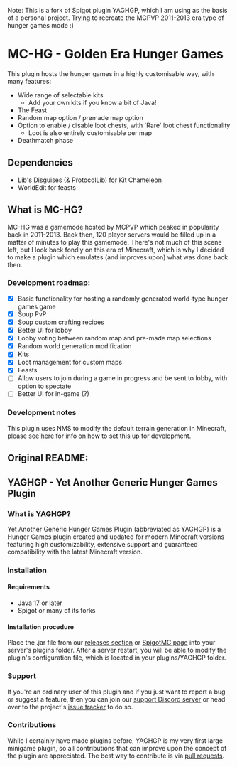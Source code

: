 Note: This is a fork of Spigot plugin YAGHGP, which I am using as the basis of a personal project. Trying to recreate the MCPVP 2011-2013 era type of hunger games mode :)

# MC-HG - Golden Era Hunger Games

This plugin hosts the hunger games in a highly customisable way, with many features:

- Wide range of selectable kits
  - Add your own kits if you know a bit of Java!
- The Feast
- Random map option / premade map option
- Option to enable / disable loot chests, with 'Rare' loot chest functionality
  - Loot is also entirely customisable per map
- Deathmatch phase

## Dependencies

- Lib's Disguises (& ProtocolLib) for Kit Chameleon
- WorldEdit for feasts

## What is MC-HG?
MC-HG was a gamemode hosted by MCPVP which peaked in popularity back in 2011-2013. Back then, 120 player servers would be filled up in a matter of minutes to play this gamemode.
There's not much of this scene left, but I look back fondly on this era of Minecraft, which is why I decided to make a plugin which emulates (and improves upon) what was done back then.

### Development roadmap:
 * [x] Basic functionality for hosting a randomly generated world-type hunger games game
 * [x] Soup PvP
 * [x] Soup custom crafting recipes
 * [x] Better UI for lobby
 * [x] Lobby voting between random map and pre-made map selections
 * [x] Random world generation modification
 * [x] Kits
 * [x] Loot management for custom maps
 * [x] Feasts
 * [ ] Allow users to join during a game in progress and be sent to lobby, with option to spectate
 * [ ] Better UI for in-game (?)

### Development notes

This plugin uses NMS to modify the default terrain generation in Minecraft, please see [here](https://www.spigotmc.org/threads/spigot-bungeecord-1-17-1-17-1.510208/#post-4184317) for info on how to set this up for development.
 

## Original README:

## YAGHGP - Yet Another Generic Hunger Games Plugin
### What is YAGHGP?
Yet Another Generic Hunger Games Plugin (abbreviated as YAGHGP) is a Hunger Games plugin created and updated for modern Minecraft versions featuring high customizability, extensive support and guaranteed compatibility with the latest Minecraft version.
### Installation
#### Requirements
* Java 17 or later
* Spigot or many of its forks
#### Installation procedure
Place the .jar file from our [releases section](https://github.com/therealdgrew/AntiAFK/releases) or [SpigotMC page](https://www.spigotmc.org/resources/yaghgp-yet-another-generic-hunger-games-plugin.106792/) into your server's plugins folder. After a server restart, you will be able to modify the plugin's configuration file, which is located in your plugins/YAGHGP folder.
### Support
If you're an ordinary user of this plugin and if you just want to report a bug or suggest a feature, then you can join our [support Discord server](https://discord.gg/Hpj7qEhDEC) or head over to the project's [issue tracker](https://github.com/therealdgrew/YAGHGP/issues) to do so.
### Contributions
While I certainly have made plugins before, YAGHGP is my very first large minigame plugin, so all contributions that can improve upon the concept of the plugin are appreciated. The best way to contribute is via [pull requests](https://github.com/therealdgrew/YAGHGP/pulls).
